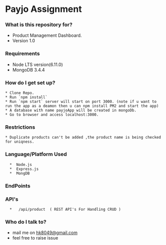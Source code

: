 # Payjo Assignment
   
### What is this repository for? ###

*   Product Management Dashboard.
*   Version 1.0   

### Requirements ###

 * Node LTS version(6.11.0) 
 * MongoDB 3.4.4
 
 
### How do I get set up? ###
    * Clone Repo.
    * Run `npm install` 
    * Run `npm start` server will start on port 3000. (note if u want to run the app as a deamon then u can npm install PM2 and start the app)
    * A database with name payjoApp will be created in mongoDb.
    * Go to browser and access localhost:3000.
    
### Restrictions
    * Duplicate products can't be added ,the product name is being checked for uniqness.


### Language/Platform Used ### 
      *  Node.js
      *  Express.js
      *  MongDB

         
 ### EndPoints
  ### API's
      *   /api/product  ( REST API's For Handling CRUD )    
      
              
### Who do I talk to? ###

* mail me on hk8049@gmail.com
* feel free to raise issue 
